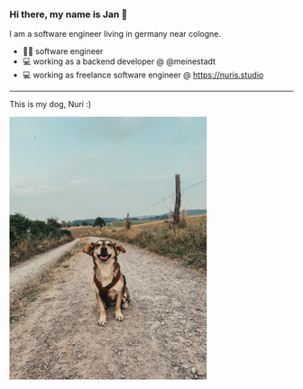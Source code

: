 ### Hi there, my name is Jan 👋

I am a software engineer living in germany near cologne. 

- 🧑‍💼 software engineer
- 💻 working as a backend developer @ @meinestadt
- 💻 working as freelance software engineer @ https://nuris.studio

---

<p>This is my dog, Nuri :)</p>
<img width="350" src="nuri2.jpeg" />

